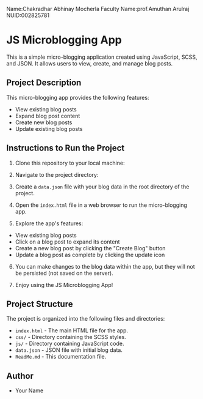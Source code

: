 Name:Chakradhar Abhinay Mocherla
Faculty Name:prof.Amuthan Arulraj
NUID:002825781


# JS Microblogging App

This is a simple micro-blogging application created using JavaScript, SCSS, and JSON. It allows users to view, create, and manage blog posts.

## Project Description

This micro-blogging app provides the following features:

- View existing blog posts
- Expand blog post content
- Create new blog posts
- Update existing blog posts

## Instructions to Run the Project

1. Clone this repository to your local machine:

2. Navigate to the project directory:

3. Create a `data.json` file with your blog data in the root directory of the project.

4. Open the `index.html` file in a web browser to run the micro-blogging app.

5. Explore the app's features:
- View existing blog posts
- Click on a blog post to expand its content
- Create a new blog post by clicking the "Create Blog" button
- Update a blog post as complete by clicking the update icon

6. You can make changes to the blog data within the app, but they will not be persisted (not saved on the server).

7. Enjoy using the JS Microblogging App!

## Project Structure

The project is organized into the following files and directories:
- `index.html` - The main HTML file for the app.
- `css/` - Directory containing the SCSS styles.
- `js/` - Directory containing JavaScript code.
- `data.json` - JSON file with initial blog data.
- `ReadMe.md` - This documentation file.

## Author

- Your Name

